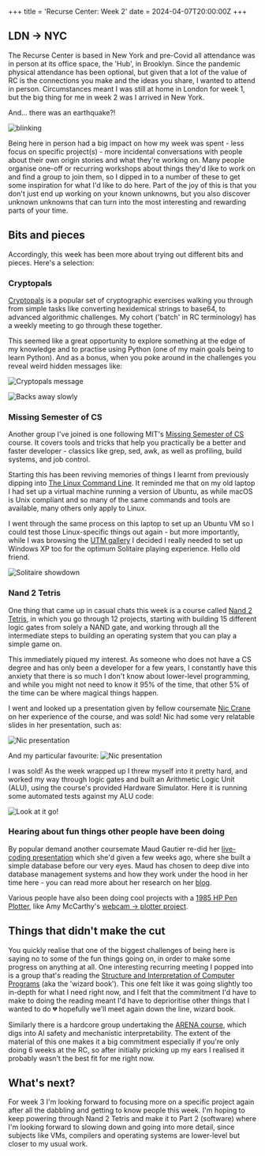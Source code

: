 +++
title = 'Recurse Center: Week 2'
date = 2024-04-07T20:00:00Z
+++

## LDN -> NYC 

The Recurse Center is based in New York and pre-Covid all attendance was in person at its office space, the 'Hub', in Brooklyn.  Since the pandemic physical attendance has been optional, but given that a lot of the value of RC is the connections you make and the ideas you share, I wanted to attend in person.  Circumstances meant I was still at home in London for week 1, but the big thing for me in week 2 was I arrived in New York.

And... there was an earthquake?!

![blinking](/liberty-blinking.gif)

Being here in person had a big impact on how my week was spent - less focus on specific project(s) - more incidental conversations with people about their own origin stories and what they're working on.  Many people organise one-off or recurring workshops about things they'd like to work on and find a group to join them, so I dipped in to a number of these to get some inspiration for what I'd like to do here.  Part of the joy of this is that you don't just end up working on your known unknowns, but you also discover unknown unknowns that can turn into the most interesting and rewarding parts of your time. 

## Bits and pieces

Accordingly, this week has been more about trying out different bits and pieces.  Here's a selection:

### Cryptopals

[Cryptopals](https://cryptopals.com/) is a popular set of cryptographic exercises walking you through from simple tasks like converting hexidemical strings to base64, to advanced algorithmic challenges. My cohort ('batch' in RC terminology) has a weekly meeting to go through these together.

This seemed like a great opportunity to explore something at the edge of my knowledge and to practise using Python (one of my main goals being to learn Python).  And as a bonus, when you poke around in the challenges you reveal weird hidden messages like:

![Cryptopals message](/cryptopals.png)

![Backs away slowly](/homer.gif)

### Missing Semester of CS

Another group I've joined is one following MIT's [Missing Semester of CS](https://missing.csail.mit.edu/) course.  It covers tools and tricks that help you practically be a better and faster developer - classics like grep, sed, awk, as well as profiling, build systems, and job control.

Starting this has been reviving memories of things I learnt from previously dipping into [The Linux Command Line](https://linuxcommand.org/tlcl.php).  It reminded me that on my old laptop I had set up a virtual machine running a version of Ubuntu, as while macOS is Unix compliant and so many of the same commands and tools are available, many others only apply to Linux.

I went through the same process on this laptop to set up an Ubuntu VM so I could test those Linux-specific things out again - but more importantly, while I was browsing the [UTM gallery](https://mac.getutm.app/gallery/) I decided I really needed to set up Windows XP too for the optimum Solitaire playing experience.  Hello old friend. 

![Solitaire showdown](/solitaire.gif)

### Nand 2 Tetris

One thing that came up in casual chats this week is a course called [Nand 2 Tetris](https://www.nand2tetris.org/), in which you go through 12 projects, starting with building 15 different logic gates from solely a NAND gate, and working through all the intermediate steps to building an operating system that you can play a simple game on.

This immediately piqued my interest.  As someone who does not have a CS degree and has only been a developer for a few years, I constantly have this anxiety that there is so much I don't know about lower-level programming, and while you might not need to know it 95% of the time, that other 5% of the time can be where magical things happen.

I went and looked up a presentation given by fellow coursemate [Nic Crane](https://thisisnic.github.io/about/) on her experience of the course, and was sold!  Nic had some very relatable slides in her presentation, such as:

![Nic presentation](/nic-presentation.png)

And my particular favourite:
![Nic presentation](/nic-presentation-2.png)

I was sold!  As the week wrapped up I threw myself into it pretty hard, and worked my way through logic gates and built an Arithmetic Logic Unit (ALU), using the course's provided Hardware Simulator.  Here it is running some automated tests against my ALU code:

![Look at it go!](/hardware-simulator.gif)


### Hearing about fun things other people have been doing

By popular demand another coursemate Maud Gautier re-did her [live-coding presentation](https://github.com/MaudGautier/key-value-store-one-hour) which she'd given a few weeks ago, where she built a simple database before our very eyes.  Maud has chosen to deep dive into database management systems and how they work under the hood in her time here - you can read more about her research on her [blog](https://maudgautier.github.io/).

Various people have also been doing cool projects with a [1985 HP Pen Plotter](https://www.hpmuseum.net/display_item.php?hw=80), like Amy McCarthy's [webcam -> plotter project](https://github.com/amymc/photo-plot).

## Things that didn't make the cut

You quickly realise that one of the biggest challenges of being here is saying no to some of the fun things going on, in order to make some progress on anything at all.  One interesting recurring meeting I popped into is a group that's reading the [Structure and Interpretation of Computer Programs](https://en.wikipedia.org/wiki/Structure_and_Interpretation_of_Computer_Programs) (aka the 'wizard book').  This one felt like it was going slightly too in-depth for what I need right now, and I felt that the commitment I'd have to make to doing the reading meant I'd have to deprioritise other things that I wanted to do 💔 hopefully we'll meet again down the line, wizard book.

Similarly there is a hardcore group undertaking the [ARENA course](https://www.arena.education/), which digs into AI safety and mechanistic interpretability.  The extent of the material of this one makes it a big commitment especially if you're only doing 6 weeks at the RC, so after initially pricking up my ears I realised it probably wasn't the best fit for me right now.

## What's next?

For week 3 I'm looking forward to focusing more on a specific project again after all the dabbling and getting to know people this week.  I'm hoping to keep powering through Nand 2 Tetris and make it to Part 2 (software) where I'm looking forward to slowing down and going into more detail, since subjects like VMs, compilers and operating systems are lower-level but closer to my usual work.
